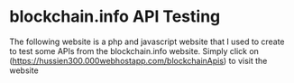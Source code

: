 # blockchain.info API Testing

The following website is a php and javascript website that I used to create to test some APIs from the blockchain.info website.
Simply click on (https://hussien300.000webhostapp.com/blockchainApis) to visit the website

